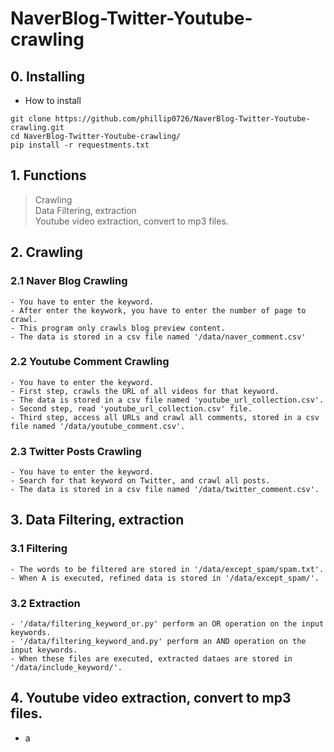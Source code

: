 # NaverBlog-Twitter-Youtube-crawling

## 0. Installing
- How to install

```
git clone https://github.com/phillip0726/NaverBlog-Twitter-Youtube-crawling.git
cd NaverBlog-Twitter-Youtube-crawling/
pip install -r requestments.txt
```

## 1. Functions
> Crawling </br>
> Data Filtering, extraction </br>
> Youtube video extraction, convert to mp3 files. </br>

## 2. Crawling
### 2.1 Naver Blog Crawling
```
- You have to enter the keyword.
- After enter the keywork, you have to enter the number of page to crawl.
- This program only crawls blog preview content.
- The data is stored in a csv file named '/data/naver_comment.csv'
```

### 2.2 Youtube Comment Crawling
```
- You have to enter the keyword.
- First step, crawls the URL of all videos for that keyword.
- The data is stored in a csv file named 'youtube_url_collection.csv'.
- Second step, read 'youtube_url_collection.csv' file.
- Third step, access all URLs and crawl all comments, stored in a csv file named '/data/youtube_comment.csv'.
```

### 2.3 Twitter Posts Crawling
```
- You have to enter the keyword.
- Search for that keyword on Twitter, and crawl all posts.
- The data is stored in a csv file named '/data/twitter_comment.csv'.
```

## 3. Data Filtering, extraction
### 3.1 Filtering
```
- The words to be filtered are stored in '/data/except_spam/spam.txt'.
- When A is executed, refined data is stored in '/data/except_spam/'.
```
### 3.2 Extraction
```
- '/data/filtering_keyword_or.py' perform an OR operation on the input keywords.
- '/data/filtering_keyword_and.py' perform an AND operation on the input keywords.
- When these files are executed, extracted dataes are stored in '/data/include_keyword/'.
```
## 4. Youtube video extraction, convert to mp3 files.
* a
